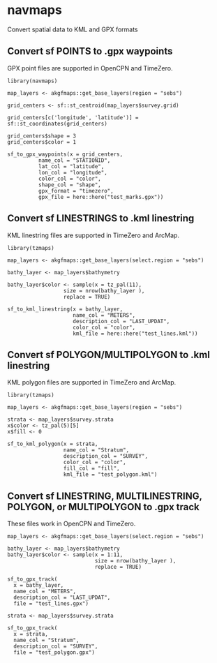# navmaps
Convert spatial data to KML and GPX formats


## Convert sf POINTS to .gpx waypoints

GPX point files are supported in OpenCPN and TimeZero.

```
library(navmaps)

map_layers <- akgfmaps::get_base_layers(region = "sebs")

grid_centers <- sf::st_centroid(map_layers$survey.grid)

grid_centers[c('longitude', 'latitude')] = sf::st_coordinates(grid_centers)

grid_centers$shape = 3
grid_centers$color = 1

sf_to_gpx_waypoints(x = grid_centers, 
          name_col = "STATIONID", 
          lat_col = "latitude", 
          lon_col = "longitude", 
          color_col = "color", 
          shape_col = "shape", 
          gpx_format = "timezero", 
          gpx_file = here::here("test_marks.gpx"))
```


## Convert sf LINESTRINGS to .kml linestring

KML linestring files are supported in TimeZero and ArcMap.

```
library(tzmaps)

map_layers <- akgfmaps::get_base_layers(select.region = "sebs")

bathy_layer <- map_layers$bathymetry

bathy_layer$color <- sample(x = tz_pal(11), 
                  size = nrow(bathy_layer ), 
                  replace = TRUE)

sf_to_kml_linestring(x = bathy_layer,
                     name_col = "METERS",
                     description_col = "LAST_UPDAT",
                     color_col = "color",
                     kml_file = here::here("test_lines.kml"))
```


## Convert sf POLYGON/MULTIPOLYGON to .kml linestring

KML polygon files are supported in TimeZero and ArcMap.

```
library(tzmaps)

map_layers <- akgfmaps::get_base_layers(region = "sebs")

strata <- map_layers$survey.strata
x$color <- tz_pal(5)[5]
x$fill <- 0

sf_to_kml_polygon(x = strata,
                  name_col = "Stratum",
                  description_col = "SURVEY",
                  color_col = "color",
                  fill_col = "fill",
                  kml_file = "test_polygon.kml")
```

## Convert sf LINESTRING, MULTILINESTRING, POLYGON, or MULTIPOLYGON to .gpx track

These files work in OpenCPN and TimeZero.

```
map_layers <- akgfmaps::get_base_layers(select.region = "sebs")

bathy_layer <- map_layers$bathymetry
bathy_layer$color <- sample(x = 1:11, 
                            size = nrow(bathy_layer ), 
                            replace = TRUE)

sf_to_gpx_track(
  x = bathy_layer,
  name_col = "METERS",
  description_col = "LAST_UPDAT",
  file = "test_lines.gpx")

strata <- map_layers$survey.strata

sf_to_gpx_track(
  x = strata,
  name_col = "Stratum",
  description_col = "SURVEY",
  file = "test_polygon.gpx")
```